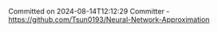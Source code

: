 Committed on 2024-08-14T12:12:29 
Committer - https://github.com/Tsun0193/Neural-Network-Approximation
